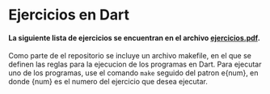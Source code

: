 # Ejercicios en Dart

#### La siguiente lista de ejercicios se encuentran en el archivo [ejercicios.pdf](docs/ejercicios.pdf).

Como parte de el repositorio se incluye un archivo makefile, en el que se definen las reglas para
la ejecucion de los programas en Dart.
Para ejecutar uno de los programas, use el comando `make` seguido del patron e{num}, en donde {num} 
es el numero del ejercicio que desea ejecutar.



